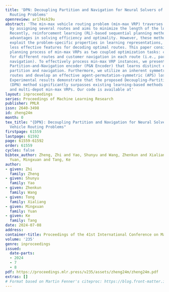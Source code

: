 ```yaml
---
title: 'DPN: Decoupling Partition and Navigation for Neural Solvers of Min-max Vehicle
  Routing Problems'
openreview: ar174skI9u
abstract: 'The min-max vehicle routing problem (min-max VRP) traverses all given customers
  by assigning several routes and aims to minimize the length of the longest route.
  Recently, reinforcement learning (RL)-based sequential planning methods have exhibited
  advantages in solving efficiency and optimality. However, these methods fail to
  exploit the problem-specific properties in learning representations, resulting in
  less effective features for decoding optimal routes. This paper considers the sequential
  planning process of min-max VRPs as two coupled optimization tasks: customer partition
  for different routes and customer navigation in each route (i.e., partition and
  navigation). To effectively process min-max VRP instances, we present a novel attention-based
  Partition-and-Navigation encoder (P&N Encoder) that learns distinct embeddings for
  partition and navigation. Furthermore, we utilize an inherent symmetry in decoding
  routes and develop an effective agent-permutation-symmetric (APS) loss function.
  Experimental results demonstrate that the proposed Decoupling-Partition-Navigation
  (DPN) method significantly surpasses existing learning-based methods in both single-depot
  and multi-depot min-max VRPs. Our code is available at'
layout: inproceedings
series: Proceedings of Machine Learning Research
publisher: PMLR
issn: 2640-3498
id: zheng24m
month: 0
tex_title: "{DPN}: Decoupling Partition and Navigation for Neural Solvers of Min-max
  Vehicle Routing Problems"
firstpage: 61559
lastpage: 61592
page: 61559-61592
order: 61559
cycles: false
bibtex_author: Zheng, Zhi and Yao, Shunyu and Wang, Zhenkun and Xialiang, Tong and
  Yuan, Mingxuan and Tang, Ke
author:
- given: Zhi
  family: Zheng
- given: Shunyu
  family: Yao
- given: Zhenkun
  family: Wang
- given: Tong
  family: Xialiang
- given: Mingxuan
  family: Yuan
- given: Ke
  family: Tang
date: 2024-07-08
address:
container-title: Proceedings of the 41st International Conference on Machine Learning
volume: '235'
genre: inproceedings
issued:
  date-parts:
  - 2024
  - 7
  - 8
pdf: https://proceedings.mlr.press/v235/assets/zheng24m/zheng24m.pdf
extras: []
# Format based on Martin Fenner's citeproc: https://blog.front-matter.io/posts/citeproc-yaml-for-bibliographies/
---
```

